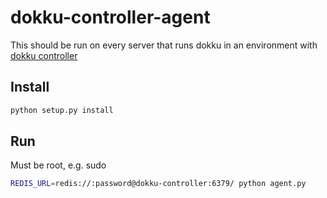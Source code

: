 dokku-controller-agent
======================

This should be run on every server that runs dokku in an environment with [dokku controller](https://github.com/KristianOellegaard/dokku-controller)

Install
-------

```bash
python setup.py install
```

Run
---

Must be root, e.g. sudo

```bash
REDIS_URL=redis://:password@dokku-controller:6379/ python agent.py
```
